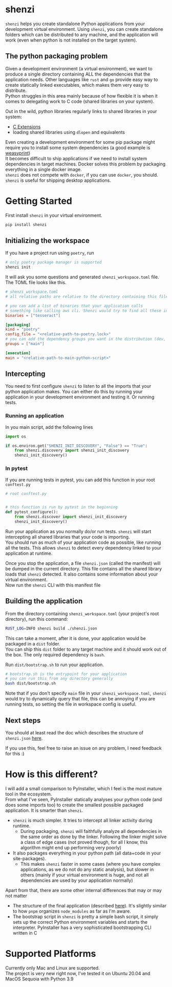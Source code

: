 # shenzi

`shenzi` helps you create standalone Python applications from your development virtual environment. Using `shenzi`, you can create standalone folders which can be distributed to any machine, and the application will work (even when python is not installed on the target system).  

## The python packaging problem
Given a development environment (a virtual environment), we want to produce a single directory containing ALL the dependencies that the application needs. Other languages like `rust` and `go` provide easy way to create statically linked executables, which makes them very easy to distribute.  
Python struggles in this area mainly because of how flexible it is when it comes to delegating work to C code (shared libraries on your system).   

Out in the wild, python libraries regularly links to shared libraries in your system:
- [C Extensions](https://docs.python.org/3/extending/extending.html)
- loading shared libraries using `dlopen` and equivalents

Even creating a development environment for some pip package might require you to install some system dependencies (a good example is [weasyprint](https://doc.courtbouillon.org/weasyprint/stable/first_steps.html#installation))   
It becomes difficult to ship applications if we need to install system dependencies in target machines. Docker solves this problem by packaging everything in a single docker image.  
`shenzi` does not compete with `docker`, if you can use `docker`, you should. `shenzi` is useful for shipping desktop applications.  

# Getting Started

First install `shenzi` in your virtual environment.  
```bash
pip install shenzi
```

## Initializing the workspace
If you have a project run using `poetry`, run
```bash
# only poetry package manager is supported
shenzi init
```
It will ask you some questions and generated `shenzi_workspace.toml` file. The TOML file looks like this.  

```toml
# shenzi_workspace.toml
# all relative paths are relative to the directory containing this file

# you can add a list of binaries that your application calls
# something like calling aws cli. Shenzi would try to find all these in your path and add them to the distribution
binaries = ["tesseract"]

[packaging]
kind = "poetry"
config_file = "<relative-path-to-poetry.lock>"
# you can add the dependency groups you want in the distribution (dev, or other custom groups)
groups = ["main"]

[execution]
main = "<relative-path-to-main-python-script>"
```


## Intercepting

You need to first configure `shenzi` to listen to all the imports that your python application makes. You can either do this by running your application in your development environment and testing it. Or running tests.  

### Running an application
In you main script, add the following lines
```python
import os

if os.environ.get("SHENZI_INIT_DISCOVERY", "False") == "True":
    from shenzi.discovery import shenzi_init_discovery
    shenzi_init_discovery()
```

### In pytest
If you are running tests in pytest, you can add this function in your root `conftest.py`
```python
# root conftest.py


# this function is run by pytest in the beginning
def pytest_configure():
    from shenzi.discover import shenzi_init_discovery
    shenzi_init_discovery()
```

Run your application as you normally do/or run tests. `shenzi` will start intercepting all shared libraries that your code is importing.  
You should run as much of your application code as possible, like running all the tests. This allows `shenzi` to detect every dependency linked to your application at runtime.  

Once you stop the application, a file `shenzi.json` (called the manifest) will be dumped in the current directory. This file contains all the shared library loads that `shenzi` detected. It also contains some information about your virtual environment.  
Now run the `shenzi` CLI with this manifest file

## Building the application
From the directory containing `shenzi_workspace.toml` (your project's root directory), run this command:
```bash
RUST_LOG=INFO shenzi build ./shenzi.json
```
This can take a moment, after it is done, your application would be packaged in a `dist` folder.  
You can ship this `dist` folder to any target machine and it should work out of the box. The only required dependency is `bash`.  


Run `dist/bootstrap.sh` to run your application.  
```bash
# bootstrap.sh is the entrypoint for your application
# you can run this from any directory generally
bash dist/bootstrap.sh
```

Note that if you don't specify `main` file in your `shenzi_workspace.toml`, `shenzi` would try to dynamically query that file, this can be annoying if you are running tests, so setting the file in workspace config is useful.  

## Next steps
You should at least read the doc which describes the structure of `shenzi.json` [here](/docs/manifest.md).  

If you use this, feel free to raise an issue on any problem, I need feedback for this :)

# How is this different?
I will add a small comparison to PyInstaller, which I feel is the most mature tool in the ecosystem.  
From what I've seen, PyInstaller statically analyses your python code (and does some imports too) to create the smallest possible packaged application. It is smarter than `shenzi`.  

- `shenzi` is much simpler. It tries to intercept all linker activity during runtime. 
  - During packaging, `shenzi` will faithfully analyze all dependencies in the same order as done by the linker. Following the linker might solve a class of edge cases (not proved though, for all I know, this algorithm might end up performing very poorly)
- It also packages everything in your python path (all data+code in your site-packages). 
  - This makes `shenzi` faster in some cases (where you have complex applications, as we do not do any static analysis), but slower in others (mainly if your virtual environment is huge, and not all dependencies are used by your application normally)   

Apart from that, there are some other internal differences that may or may not matter
- The structure of the final application (described [here](/docs/dist-structure.md)). It's slightly similar to how `pnpm` organizes `node_modules` as far as I'm aware.  
- The bootstrap script in `shenzi` is pretty a simple bash script, it simply sets up the correct Python environment variables and starts the interpreter. PyInstaller has a very sophisticated bootstrapping CLI written in C

# Supported Platforms

Currently only Mac and Linux are supported.  
The project is very new right now, I've tested it on Ubuntu 20.04 and MacOS Sequoia with Python 3.9  
